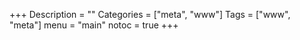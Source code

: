 +++
Description = ""
Categories = ["meta", "www"]
Tags = ["www", "meta"]
menu = "main"
notoc = true
+++
